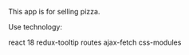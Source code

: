 This app is for selling pizza.

Use technology:

react 18
redux-tooltip
routes
ajax-fetch
css-modules
